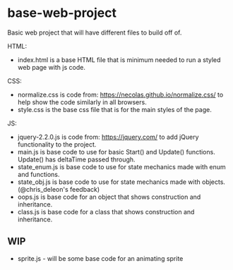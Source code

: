 # base-web-project
Basic web project that will have different files to build off of.

HTML:
* index.html is a base HTML file that is minimum needed to run a styled web page with js code.

CSS:
* normalize.css is code from: https://necolas.github.io/normalize.css/ to help show the code similarly in all browsers.
* style.css is the base css file that is for the main styles of the page.

JS:
* jquery-2.2.0.js is code from: https://jquery.com/ to add jQuery functionality to the project.
* main.js is base code to use for basic Start() and Update() functions. Update() has deltaTime passed through.
* state_enum.js is base code to use for state mechanics made with enum and functions.
* state_obj.js is base code to use for state mechanics made with objects. (@chris_deleon's feedback)
* oops.js is base code for an object that shows construction and inheritance.
* class.js is base code for a class that shows construction and inheritance.

## WIP
* sprite.js - will be some base code for an animating sprite